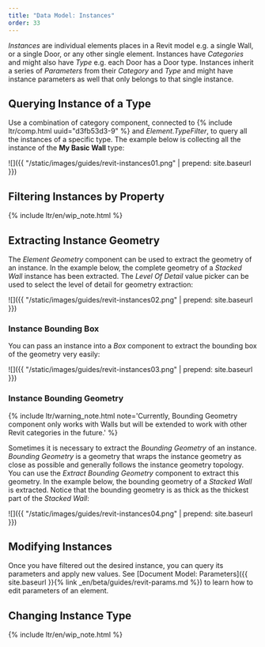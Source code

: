 ```yaml
---
title: "Data Model: Instances"
order: 33
---
```


*Instances* are individual elements places in a Revit model e.g. a single Wall, or a single Door, or any other single element. Instances have *Categories* and might also have *Type* e.g. each Door has a Door type. Instances inherit a series of *Parameters* from their *Category* and *Type* and might have instance parameters as well that only belongs to that single instance.

## Querying Instance of a Type

Use a combination of category component, connected to {% include ltr/comp.html uuid="d3fb53d3-9" %} and *Element.TypeFilter*, to query all the instances of a specific type. The example below is collecting all the instance of the **My Basic Wall** type:

![]({{ "/static/images/guides/revit-instances01.png" | prepend: site.baseurl }})

## Filtering Instances by Property

{% include ltr/en/wip_note.html %}

## Extracting Instance Geometry

The *Element Geometry* component can be used to extract the geometry of an instance. In the example below, the complete geometry of a *Stacked Wall* instance has been extracted. The *Level Of Detail* value picker can be used to select the level of detail for geometry extraction:

![]({{ "/static/images/guides/revit-instances02.png" | prepend: site.baseurl }})

### Instance Bounding Box

You can pass an instance into a *Box* component to extract the bounding box of the geometry very easily:

![]({{ "/static/images/guides/revit-instances03.png" | prepend: site.baseurl }})

### Instance Bounding Geometry

{% include ltr/warning_note.html note='Currently, Bounding Geometry component only works with Walls but will be extended to work with other Revit categories in the future.' %}

Sometimes it is necessary to extract the *Bounding Geometry* of an instance. *Bounding Geometry* is a geometry that wraps the instance geometry as close as possible and generally follows the instance geometry topology. You can use the *Extract Bounding Geometry* component to extract this geometry. In the example below, the bounding geometry of a *Stacked Wall* is extracted. Notice that the bounding geometry is as thick as the thickest part of the *Stacked Wall*:

![]({{ "/static/images/guides/revit-instances04.png" | prepend: site.baseurl }})

## Modifying Instances

Once you have filtered out the desired instance, you can query its parameters and apply new values. See [Document Model: Parameters]({{ site.baseurl }}{% link _en/beta/guides/revit-params.md %}) to learn how to edit parameters of an element.

## Changing Instance Type

{% include ltr/en/wip_note.html %}